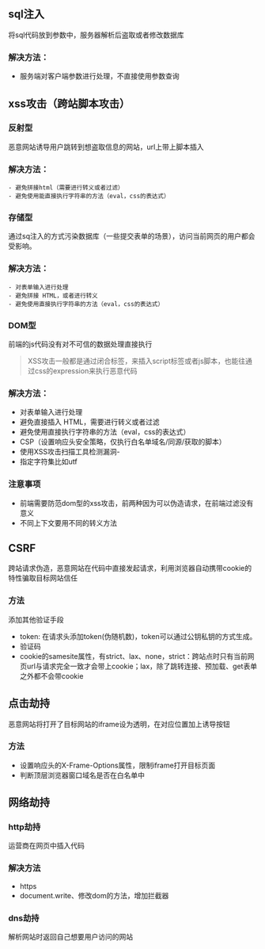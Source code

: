 ## sql注入
  将sql代码放到参数中，服务器解析后盗取或者修改数据库
 ### 解决方法：
  - 服务端对客户端参数进行处理，不直接使用参数查询

## xss攻击（跨站脚本攻击）

### 反射型

恶意网站诱导用户跳转到想盗取信息的网站，url上带上脚本插入

  ### 解决方法：
    - 避免拼接html（需要进行转义或者过滤）
    - 避免使用能直接执行字符串的方法（eval，css的表达式）

### 存储型

通过sq注入的方式污染数据库（一些提交表单的场景），访问当前网页的用户都会受影响。
  
  ### 解决方法：
    - 对表单输入进行处理
    - 避免拼接 HTML，或者进行转义
    - 避免使用直接执行字符串的方法（eval，css的表达式）

### DOM型
前端的js代码没有对不可信的数据处理直接执行

> XSS攻击一般都是通过闭合标签，来插入script标签或者js脚本，也能往通过css的expression来执行恶意代码

### 解决方法：
  - 对表单输入进行处理
  - 避免直接插入 HTML，需要进行转义或者过滤
  - 避免使用直接执行字符串的方法（eval，css的表达式）
  - CSP（设置响应头安全策略，仅执行白名单域名/同源/获取的脚本）
  - 使用XSS攻击扫描工具检测漏洞-
  - 指定字符集比如utf

### 注意事项
  - 前端需要防范dom型的xss攻击，前两种因为可以伪造请求，在前端过滤没有意义
  - 不同上下文要用不同的转义方法

## CSRF
跨站请求伪造，恶意网站在代码中直接发起请求，利用浏览器自动携带cookie的特性骗取目标网站信任
### 方法
添加其他验证手段
- token: 在请求头添加token(伪随机数)，token可以通过公钥私钥的方式生成。
- 验证码
- cookie的samesite属性，有strict、lax、none，strict：跨站点时只有当前网页url与请求完全一致才会带上cookie；lax，除了跳转连接、预加载、get表单之外都不会带cookie

## 点击劫持
恶意网站将打开了目标网站的iframe设为透明，在对应位置加上诱导按钮
### 方法
  - 设置响应头的X-Frame-Options属性，限制iframe打开目标页面
  - 判断顶层浏览器窗口域名是否在白名单中

## 网络劫持

### http劫持
运营商在网页中插入代码
### 解决方法
- https
- document.write、修改dom的方法，增加拦截器
### dns劫持
解析网站时返回自己想要用户访问的网站
